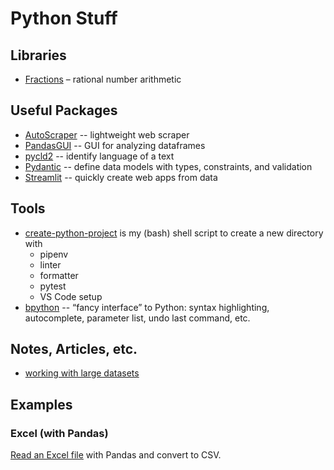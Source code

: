 # Python Stuff

## Libraries

- [Fractions](https://docs.python.org/3.9/library/fractions.html?highlight=fraction) – rational number arithmetic

## Useful Packages

- [AutoScraper](https://github.com/alirezamika/autoscraper) -- lightweight web scraper
- [PandasGUI](https://github.com/adamerose/pandasgui) -- GUI for analyzing dataframes
- [pycld2](https://pypi.org/project/pycld2/) -- identify language of a text
- [Pydantic](https://pydantic-docs.helpmanual.io/usage/models/) -- define data models with types, constraints, and validation
- [Streamlit](https://www.streamlit.io) -- quickly create web apps from data

## Tools

- [create-python-project](scripts/create-python-project.sh) is my (bash) shell script to create a new directory with
  - pipenv
  - linter
  - formatter
  - pytest
  - VS Code setup
- [bpython](https://bpython-interpreter.org) -- “fancy interface” to Python: syntax highlighting, autocomplete, parameter list, undo last command, etc.

## Notes, Articles, etc.

- [working with large datasets](https://www.kaggle.com/rohanrao/tutorial-on-reading-large-datasets)

## Examples

### Excel (with Pandas)

[Read an Excel file](https://github.com/teroyks/excel2csv) with Pandas and convert to CSV.
